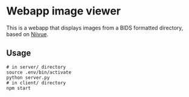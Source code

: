 # Webapp image viewer

This is a webapp that displays images from a BIDS formatted directory, based on [Niivue](https://github.com/niivue/niivue).

## Usage

```
# in server/ directory
source .env/bin/activate
python server.py
# in client/ directory
npm start
```
